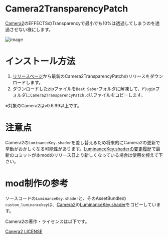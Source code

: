 # Camera2TransparencyPatch
[Camera2](https://github.com/kinsi55/CS_BeatSaber_Camera2)のEFFECTSのTransparencyで最小でも10%は透過してしまうのを透過させない様にします。

![image](https://user-images.githubusercontent.com/14249877/222939931-9a1f5b3c-62a5-456b-88e7-b1ba2437770c.png)

# インストール方法
1. [リリースページ](https://github.com/rynan4818/Camera2TransparencyPatch/releases)から最新のCamera2TransparencyPatchのリリースをダウンロードします。
2. ダウンロードしたzipファイルを`Beat Saber`フォルダに解凍して、`Plugin`フォルダに`Camera2TransparencyPatch.dll`ファイルをコピーします。

※対象のCamera2はv0.6.99以上です。

# 注意点
Camera2の`LuminanceKey.shader`を差し替えるため将来的にCamera2の更新で挙動がおかしくなる可能性があります。[LuminanceKey.shaderの変更履歴](https://github.com/kinsi55/CS_BeatSaber_Camera2/commits/master/Shaders/LuminanceKey.shader)で最新のコミットが本modのリリース日より新しくなっている場合は使用を控えて下さい。

# mod制作の参考
ソースコードの`LuminanceKey.shader`と、そのAssetBundleの`custom_luminancekey`は、[Camera2](https://github.com/kinsi55/CS_BeatSaber_Camera2)の[LuminanceKey.shader](https://github.com/kinsi55/CS_BeatSaber_Camera2/blob/master/Shaders/LuminanceKey.shader)をコピーしています。

Camera2の著作・ライセンスは以下です。

[Canera2 LICENSE](https://github.com/rynan4818/Camera2TransparencyPatch/blob/main/Camera2_LICENSE)
